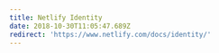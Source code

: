 ```yaml
---
title: Netlify Identity
date: 2018-10-30T11:05:47.689Z
redirect: 'https://www.netlify.com/docs/identity/'
---
```


